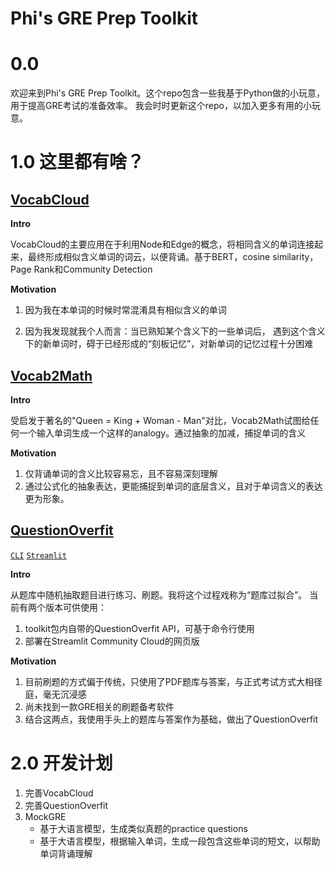 # Phi's GRE Prep Toolkit

# 0.0
欢迎来到Phi's GRE Prep Toolkit。这个repo包含一些我基于Python做的小玩意，用于提高GRE考试的准备效率。
我会时时更新这个repo，以加入更多有用的小玩意。

# 1.0 这里都有啥？

## [VocabCloud](toolkit/VocabCloud/README-ZH.md)
**Intro**

VocabCloud的主要应用在于利用Node和Edge的概念，将相同含义的单词连接起来，最终形成相似含义单词的词云，以便背诵。基于BERT，cosine similarity，Page Rank和Community Detection

**Motivation**

1. 因为我在本单词的时候时常混淆具有相似含义的单词

2. 因为我发现就我个人而言：当已熟知某个含义下的一些单词后， 遇到这个含义下的新单词时，碍于已经形成的“刻板记忆”，对新单词的记忆过程十分困难

## [Vocab2Math](toolkit/Vocab2Math/README-ZH.md)

**Intro**

受启发于著名的"Queen = King + Woman - Man"对比，Vocab2Math试图给任何一个输入单词生成一个这样的analogy。通过抽象的加减，捕捉单词的含义

**Motivation**
1. 仅背诵单词的含义比较容易忘，且不容易深刻理解
2. 通过公式化的抽象表达，更能捕捉到单词的底层含义，且对于单词含义的表达更为形象。

## [QuestionOverfit](toolkit/QuestionOverfit/README-ZH.md)
[`CLI`](toolkit/QuestionOverfit/README-ZH.md)  [`Streamlit`](streamlit/QuestionOverfit/README.md)

**Intro**

从题库中随机抽取题目进行练习、刷题。我将这个过程戏称为“题库过拟合”。
当前有两个版本可供使用：
1. toolkit包内自带的QuestionOverfit API，可基于命令行使用
2. 部署在Streamlit Community Cloud的网页版

**Motivation**
1. 目前刷题的方式偏于传统，只使用了PDF题库与答案，与正式考试方式大相径庭，毫无沉浸感
2. 尚未找到一款GRE相关的刷题备考软件
3. 结合这两点，我使用手头上的题库与答案作为基础，做出了QuestionOverfit

# 2.0 开发计划

1. 完善VocabCloud
2. 完善QuestionOverfit
3. MockGRE
   - 基于大语言模型，生成类似真题的practice questions
   - 基于大语言模型，根据输入单词，生成一段包含这些单词的短文，以帮助单词背诵理解
